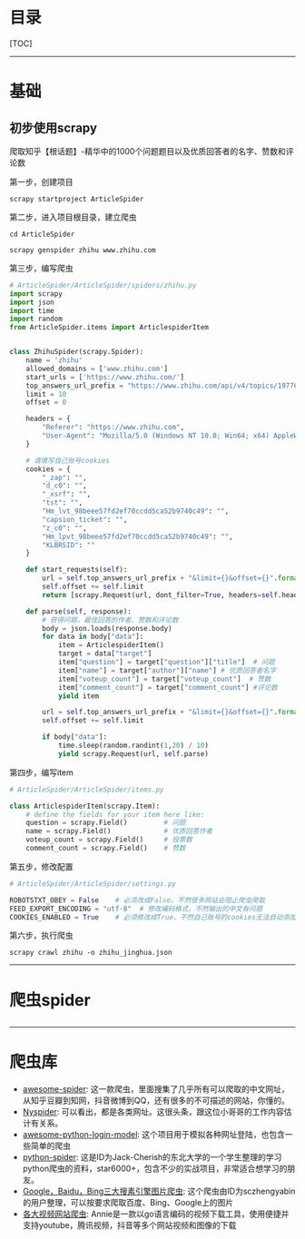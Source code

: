 # 目录
<!--自动插入TOC：https://github.com/ekalinin/github-markdown-toc-->
[TOC]
<!--ts-->
<!--te-->

----

# 基础

## 初步使用scrapy

爬取知乎【根话题】-精华中的1000个问题题目以及优质回答者的名字、赞数和评论数


第一步，创建项目

`scrapy startproject ArticleSpider`

第二步，进入项目根目录，建立爬虫

`cd ArticleSpider`

`scrapy genspider zhihu www.zhihu.com`


第三步，编写爬虫

```python
# ArticleSpider/ArticleSpider/spiders/zhihu.py
import scrapy
import json
import time
import random
from ArticleSpider.items import ArticlespiderItem


class ZhihuSpider(scrapy.Spider):
    name = 'zhihu'
    allowed_domains = ['www.zhihu.com']
    start_urls = ['https://www.zhihu.com/']
    top_answers_url_prefix = "https://www.zhihu.com/api/v4/topics/19776749/feeds/essence?include=data%5B%3F%28target.type%3Dtopic_sticky_module%29%5D.target.data%5B%3F%28target.type%3Danswer%29%5D.target.content%2Crelationship.is_authorized%2Cis_author%2Cvoting%2Cis_thanked%2Cis_nothelp%3Bdata%5B%3F%28target.type%3Dtopic_sticky_module%29%5D.target.data%5B%3F%28target.type%3Danswer%29%5D.target.is_normal%2Ccomment_count%2Cvoteup_count%2Ccontent%2Crelevant_info%2Cexcerpt.author.badge%5B%3F%28type%3Dbest_answerer%29%5D.topics%3Bdata%5B%3F%28target.type%3Dtopic_sticky_module%29%5D.target.data%5B%3F%28target.type%3Darticle%29%5D.target.content%2Cvoteup_count%2Ccomment_count%2Cvoting%2Cauthor.badge%5B%3F%28type%3Dbest_answerer%29%5D.topics%3Bdata%5B%3F%28target.type%3Dtopic_sticky_module%29%5D.target.data%5B%3F%28target.type%3Dpeople%29%5D.target.answer_count%2Carticles_count%2Cgender%2Cfollower_count%2Cis_followed%2Cis_following%2Cbadge%5B%3F%28type%3Dbest_answerer%29%5D.topics%3Bdata%5B%3F%28target.type%3Danswer%29%5D.target.annotation_detail%2Ccontent%2Chermes_label%2Cis_labeled%2Crelationship.is_authorized%2Cis_author%2Cvoting%2Cis_thanked%2Cis_nothelp%3Bdata%5B%3F%28target.type%3Danswer%29%5D.target.author.badge%5B%3F%28type%3Dbest_answerer%29%5D.topics%3Bdata%5B%3F%28target.type%3Darticle%29%5D.target.annotation_detail%2Ccontent%2Chermes_label%2Cis_labeled%2Cauthor.badge%5B%3F%28type%3Dbest_answerer%29%5D.topics%3Bdata%5B%3F%28target.type%3Dquestion%29%5D.target.annotation_detail%2Ccomment_count%3B"
    limit = 10
    offset = 0

    headers = {
        "Referer": "https://www.zhihu.com",
        "User-Agent": "Mozilla/5.0 (Windows NT 10.0; Win64; x64) AppleWebKit/537.36 (KHTML, like Gecko) Chrome/79.0.3945.117 Safari/537.36",
    }

    # 请填写自己账号cookies
    cookies = {
        "_zap": "",
        "d_c0": "",
        "_xsrf": "",
        "tst": "",
        "Hm_lvt_98beee57fd2ef70ccdd5ca52b9740c49": "",
        "capsion_ticket": "",
        "z_c0": "",
        "Hm_lpvt_98beee57fd2ef70ccdd5ca52b9740c49": "",
        "KLBRSID": ""
    }

    def start_requests(self):
        url = self.top_answers_url_prefix + "&limit={}&offset={}".format(self.limit, self.offset)
        self.offset += self.limit
        return [scrapy.Request(url, dont_filter=True, headers=self.headers, cookies=self.cookies)]

    def parse(self, response):
    	# 获得问题，最佳回答的作者、赞数和评论数
        body = json.loads(response.body)
        for data in body["data"]:
            item = ArticlespiderItem()
            target = data["target"]
            item["question"] = target["question"]["title"]  # 问题
            item["name"] = target["author"]["name"] # 优质回答者名字
            item["voteup_count"] = target["voteup_count"]  # 赞数
            item["comment_count"] = target["comment_count"] #评论数
            yield item

        url = self.top_answers_url_prefix + "&limit={}&offset={}".format(self.limit, self.offset)
        self.offset += self.limit

        if body["data"]:
            time.sleep(random.randint(1,20) / 10)
            yield scrapy.Request(url, self.parse)
```

第四步，编写item

```python
# ArticleSpider/ArticleSpider/items.py

class ArticlespiderItem(scrapy.Item):
    # define the fields for your item here like:
    question = scrapy.Field()         # 问题
    name = scrapy.Field()             # 优质回答作者
    voteup_count = scrapy.Field()     # 投票数
    comment_count = scrapy.Field()    # 赞数

```

第五步，修改配置

```python
# ArticleSpider/ArticleSpider/settings.py

ROBOTSTXT_OBEY = False    # 必须改成False，不然很多网站会阻止爬虫爬取
FEED_EXPORT_ENCODING = "utf-8"  # 修改编码格式，不然输出的中文有问题
COOKIES_ENABLED = True    # 必须修改成True，不然自己账号的cookies无法自动添加到每次request请求中

```

第六步，执行爬虫

`scrapy crawl zhihu -o zhihu_jinghua.json`




----

# 爬虫spider

## 


----

# 爬虫库

* [awesome-spider](https://github.com/facert/awesome-spider): 这一款爬虫，里面搜集了几乎所有可以爬取的中文网址，从知乎豆瓣到知网，抖音微博到QQ，还有很多的不可描述的网站，你懂的。
* [Nyspider](https://github.com/Nyloner/Nyspider): 可以看出，都是各类网址。这很头条，跟这位小哥哥的工作内容估计有关系。
* [awesome-python-login-model](https://github.com/CriseLYJ/awesome-python-login-model): 这个项目用于模拟各种网址登陆，也包含一些简单的爬虫
* [python-spider](https://github.com/Jack-Cherish/python-spider): 这是ID为Jack-Cherish的东北大学的一个学生整理的学习python爬虫的资料，star6000+，包含不少的实战项目，非常适合想学习的朋友。
* [Google，Baidu，Bing三大搜素引擎图片爬虫](https://github.com/sczhengyabin/Image-Downloader): 这个爬虫由ID为sczhengyabin的用户整理，可以按要求爬取百度、Bing、Google上的图片
* [各大视频网站爬虫](https://github.com/iawia002/annie): Annie是一款以go语言编码的视频下载工具，使用便捷并支持youtube，腾讯视频，抖音等多个网站视频和图像的下载